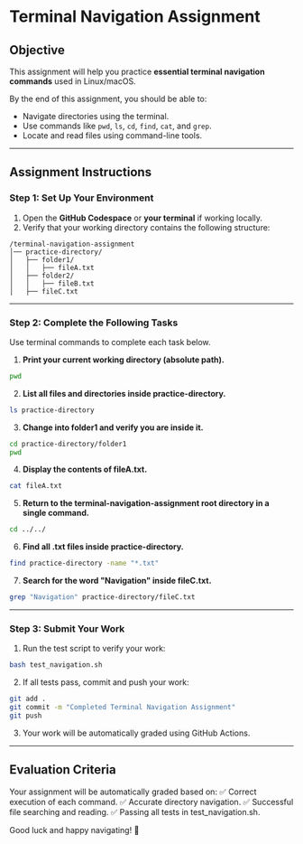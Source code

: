 # Terminal Navigation Assignment

## Objective
This assignment will help you practice **essential terminal navigation commands** used in Linux/macOS.

By the end of this assignment, you should be able to:
- Navigate directories using the terminal.
- Use commands like `pwd`, `ls`, `cd`, `find`, `cat`, and `grep`.
- Locate and read files using command-line tools.

---

## Assignment Instructions

### Step 1: Set Up Your Environment
1. Open the **GitHub Codespace** or **your terminal** if working locally.
2. Verify that your working directory contains the following structure:

```
/terminal-navigation-assignment
│── practice-directory/
│   ├── folder1/
│   │   ├── fileA.txt
│   ├── folder2/
│   │   ├── fileB.txt
│   ├── fileC.txt
```

---

### Step 2: Complete the Following Tasks
Use terminal commands to complete each task below.

1. **Print your current working directory (absolute path).**
```sh
pwd
```

2. **List all files and directories inside practice-directory.**
```sh
ls practice-directory
```

3. **Change into folder1 and verify you are inside it.**
```sh
cd practice-directory/folder1
pwd
```

4. **Display the contents of fileA.txt.**
```sh
cat fileA.txt
```

5. **Return to the terminal-navigation-assignment root directory in a single command.**
```sh
cd ../../
```

6. **Find all .txt files inside practice-directory.**
```sh
find practice-directory -name "*.txt"
```

7. **Search for the word "Navigation" inside fileC.txt.**
```sh
grep "Navigation" practice-directory/fileC.txt
```

---

### Step 3: Submit Your Work
1. Run the test script to verify your work:
```sh
bash test_navigation.sh
```

2. If all tests pass, commit and push your work:
```sh
git add .
git commit -m "Completed Terminal Navigation Assignment"
git push
```

3. Your work will be automatically graded using GitHub Actions.

---

## Evaluation Criteria

Your assignment will be automatically graded based on:
✅ Correct execution of each command.
✅ Accurate directory navigation.
✅ Successful file searching and reading.
✅ Passing all tests in test_navigation.sh.

Good luck and happy navigating! 🚀